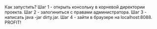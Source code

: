 Как запустить?
Шаг 1 - открыть консольку в корневой директории проекта.
Шаг 2 - залогиниться с правами администратора.
Шаг 3 - написать java -jar dirty.jar.
Шаг 4 - зайти в браузере на localhost:8088.
PROFIT!